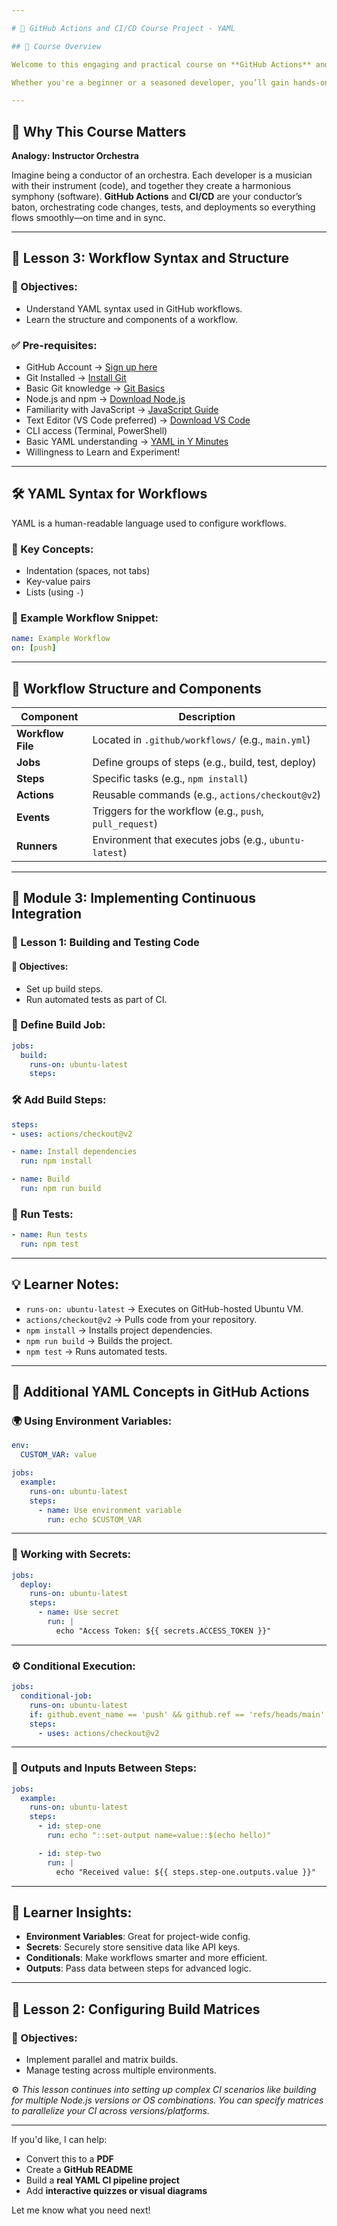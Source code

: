```yaml
---

# 📘 GitHub Actions and CI/CD Course Project - YAML

## 🚀 Course Overview

Welcome to this engaging and practical course on **GitHub Actions** and **Continuous Integration/Continuous Deployment (CI/CD)**. This course will equip you with the skills to automate your development workflow, boost code quality, and speed up deployments using GitHub Actions.

Whether you're a beginner or a seasoned developer, you’ll gain hands-on knowledge that transforms how you manage your software projects.

---
```


## 🎼 Why This Course Matters

**Analogy: Instructor Orchestra**

Imagine being a conductor of an orchestra. Each developer is a musician with their instrument (code), and together they create a harmonious symphony (software). **GitHub Actions** and **CI/CD** are your conductor’s baton, orchestrating code changes, tests, and deployments so everything flows smoothly—on time and in sync.

---

## 🧠 Lesson 3: Workflow Syntax and Structure

### 🎯 Objectives:
- Understand YAML syntax used in GitHub workflows.
- Learn the structure and components of a workflow.

### ✅ Pre-requisites:
- GitHub Account → [Sign up here](https://github.com)
- Git Installed → [Install Git](https://git-scm.com/downloads)
- Basic Git knowledge → [Git Basics](https://www.atlassian.com/git/tutorials)
- Node.js and npm → [Download Node.js](https://nodejs.org/)
- Familiarity with JavaScript → [JavaScript Guide](https://developer.mozilla.org/en-US/docs/Web/JavaScript/Guide)
- Text Editor (VS Code preferred) → [Download VS Code](https://code.visualstudio.com/)
- CLI access (Terminal, PowerShell)
- Basic YAML understanding → [YAML in Y Minutes](https://learnxinyminutes.com/docs/yaml/)
- Willingness to Learn and Experiment!

---

## 🛠 YAML Syntax for Workflows

YAML is a human-readable language used to configure workflows.

### 🔑 Key Concepts:
- Indentation (spaces, not tabs)
- Key-value pairs
- Lists (using `-`)

### 🧾 Example Workflow Snippet:
```yaml
name: Example Workflow
on: [push]
```

---

## 🧱 Workflow Structure and Components

| Component | Description |
|----------|-------------|
| **Workflow File** | Located in `.github/workflows/` (e.g., `main.yml`) |
| **Jobs** | Define groups of steps (e.g., build, test, deploy) |
| **Steps** | Specific tasks (e.g., `npm install`) |
| **Actions** | Reusable commands (e.g., `actions/checkout@v2`) |
| **Events** | Triggers for the workflow (e.g., `push`, `pull_request`) |
| **Runners** | Environment that executes jobs (e.g., `ubuntu-latest`) |

---

## 🧪 Module 3: Implementing Continuous Integration

### 🔧 Lesson 1: Building and Testing Code

#### 🎯 Objectives:
- Set up build steps.
- Run automated tests as part of CI.

### 🧱 Define Build Job:
```yaml
jobs:
  build:
    runs-on: ubuntu-latest
    steps:
```

### 🛠 Add Build Steps:
```yaml
steps:
- uses: actions/checkout@v2

- name: Install dependencies
  run: npm install

- name: Build
  run: npm run build
```

### 🧪 Run Tests:
```yaml
- name: Run tests
  run: npm test
```

---

## 💡 Learner Notes:
- `runs-on: ubuntu-latest` → Executes on GitHub-hosted Ubuntu VM.
- `actions/checkout@v2` → Pulls code from your repository.
- `npm install` → Installs project dependencies.
- `npm run build` → Builds the project.
- `npm test` → Runs automated tests.

---

## 🧩 Additional YAML Concepts in GitHub Actions

### 🌍 Using Environment Variables:
```yaml
env:
  CUSTOM_VAR: value

jobs:
  example:
    runs-on: ubuntu-latest
    steps:
      - name: Use environment variable
        run: echo $CUSTOM_VAR
```

---

### 🔐 Working with Secrets:
```yaml
jobs:
  deploy:
    runs-on: ubuntu-latest
    steps:
      - name: Use secret
        run: |
          echo "Access Token: ${{ secrets.ACCESS_TOKEN }}"
```

---

### ⚙️ Conditional Execution:
```yaml
jobs:
  conditional-job:
    runs-on: ubuntu-latest
    if: github.event_name == 'push' && github.ref == 'refs/heads/main'
    steps:
      - uses: actions/checkout@v2
```

---

### 🔄 Outputs and Inputs Between Steps:
```yaml
jobs:
  example:
    runs-on: ubuntu-latest
    steps:
      - id: step-one
        run: echo "::set-output name=value::$(echo hello)"

      - id: step-two
        run: |
          echo "Received value: ${{ steps.step-one.outputs.value }}"
```

---

## 🔑 Learner Insights:
- **Environment Variables**: Great for project-wide config.
- **Secrets**: Securely store sensitive data like API keys.
- **Conditionals**: Make workflows smarter and more efficient.
- **Outputs**: Pass data between steps for advanced logic.

---

## 🧪 Lesson 2: Configuring Build Matrices

### 🎯 Objectives:
- Implement parallel and matrix builds.
- Manage testing across multiple environments.

⚙️ *This lesson continues into setting up complex CI scenarios like building for multiple Node.js versions or OS combinations. You can specify matrices to parallelize your CI across versions/platforms.*

---

If you'd like, I can help:
- Convert this to a **PDF**
- Create a **GitHub README**
- Build a **real YAML CI pipeline project**
- Add **interactive quizzes or visual diagrams**

Let me know what you need next!
